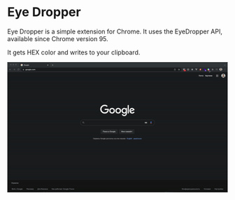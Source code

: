 # Eye Dropper
Eye Dropper is a simple extension for Chrome. It uses the EyeDropper API, available since Chrome version 95.

It gets HEX color and writes to your clipboard.

![](/images/example.gif)
